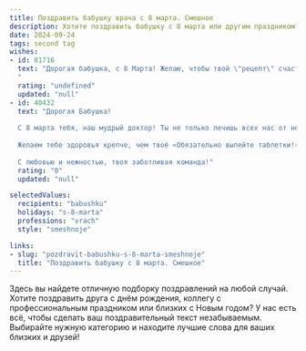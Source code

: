 ```yaml
---
title: Поздравить бабушку врача с 8 марта. Смешное
description: Хотите поздравить бабушку с 8 марта или другим праздником? Наш ИИ создаст незабываемое поздравление, а вы обязательно выделитесь среди других.  
date: 2024-09-24
tags: second tag
wishes:
- id: 81716
  text: "Дорогая бабушка, с 8 Марта! Желаю, чтобы твой \"рецепт\" счастья всегда был в наличии, а пациенты (в том числе и мы, твои внуки) — только с легкими недомоганиями 😊
  "
  rating: "undefined"
  updated: "null"
- id: 40432
  text: "Дорогая Бабушка!
  
  С 8 марта тебя, наш мудрый доктор! Ты не только лечишь всех нас от недугов, но и умеешь поднимать настроение даже лучше любого компресса! Ты как самый эффективный антибиотик – всегда наготове и заряжена позитивом!
  
  Желаем тебе здоровья крепче, чем твоё «Обязательно выпейте таблетки!» и веселья больше, чем всех твоих пациентов вместе взятых! Пусть каждый миг будет как отпуск, а жизнь – как чай с пирожками, где всегда достаточно сладкого!
  
  С любовью и нежностью, твоя заботливая команда!"
  rating: "0"
  updated: "null"

selectedValues:
  recipients: "babushku"
  holidays: "s-8-marta"
  professions: "vrach"
  style: "smeshnoje"

links:
- slug: "pozdravit-babushku-s-8-marta-smeshnoje"
  title: "Поздравить бабушку с 8 марта. Смешное"
---
```


Здесь вы найдете отличную подборку поздравлений на любой случай. 
Хотите поздравить друга с днём рождения, коллегу с профессиональным праздником или близких с Новым годом? У нас есть всё, чтобы сделать ваш поздравительный текст незабываемым. Выбирайте нужную категорию и находите лучшие слова для ваших близких и друзей!
